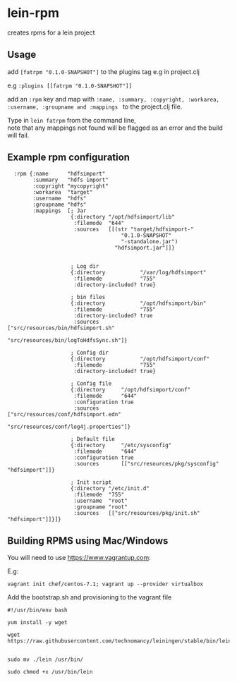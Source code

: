 lein-rpm
========

creates rpms for a lein project


## Usage

add ```[fatrpm "0.1.0-SNAPSHOT"]``` to the plugins tag e.g in project.clj

e.g ```:plugins [[fatrpm "0.1.0-SNAPSHOT"]]```

add an ```:rpm``` key and map with ```:name, :summary, :copyright, :workarea, :username, :groupname and :mappings ```
to the project.clj file.


Type in ```lein fatrpm``` from the command line,  
note that any mappings not found will be flagged as an error and the build will fail.


## Example rpm configuration

```
  :rpm {:name      "hdfsimport"
        :summary   "hdfs import"
        :copyright "mycopyright"
        :workarea  "target"
        :username  "hdfs"
        :groupname "hdfs"
        :mappings  [; Jar
                    {:directory "/opt/hdfsimport/lib"
                     :filemode  "644"
                     :sources   [[(str "target/hdfsimport-"
                                    "0.1.0-SNAPSHOT"
                                    "-standalone.jar")
                                  "hdfsimport.jar"]]}


                    ; Log dir
                    {:directory           "/var/log/hdfsimport"
                     :filemode            "755"
                     :directory-included? true}

                    ; bin files
                    {:directory           "/opt/hdfsimport/bin"
                     :filemode            "755"
                     :directory-included? true
                     :sources             ["src/resources/bin/hdfsimport.sh"
                                           "src/resources/bin/logToHdfsSync.sh"]}

                    ; Config dir
                    {:directory           "/opt/hdfsimport/conf"
                     :filemode            "755"
                     :directory-included? true}

                    ; Config file
                    {:directory     "/opt/hdfsimport/conf"
                     :filemode      "644"
                     :configuration true
                     :sources       ["src/resources/conf/hdfsimport.edn"
                                     "src/resources/conf/log4j.properties"]}

                    ; Default file
                    {:directory     "/etc/sysconfig"
                     :filemode      "644"
                     :configuration true
                     :sources       [["src/resources/pkg/sysconfig" "hdfsimport"]]}

                    ; Init script
                    {:directory "/etc/init.d"
                     :filemode  "755"
                     :username  "root"
                     :groupname "root"
                     :sources   [["src/resources/pkg/init.sh" "hdfsimport"]]}]}
```

## Building RPMS using Mac/Windows

You will need to use https://www.vagrantup.com:

E.g:

```
vagrant init chef/centos-7.1; vagrant up --provider virtualbox
```

Add the bootstrap.sh and provisioning to the vagrant file

```
#!/usr/bin/env bash

yum install -y wget

wget https://raw.githubusercontent.com/technomancy/leiningen/stable/bin/lein


sudo mv ./lein /usr/bin/

sudo chmod +x /usr/bin/lein
```
